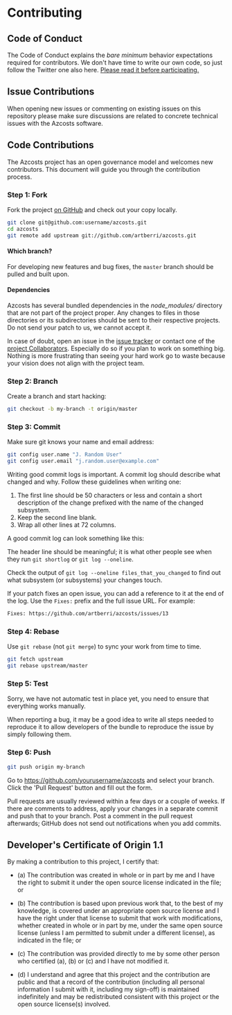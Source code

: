 # Contributing

## Code of Conduct

The Code of Conduct explains the *bare minimum* behavior
expectations required for contributors. We don't have time to write
our own code, so just follow the Twitter one also here.
[Please read it before participating.](https://github.com/twitter/code-of-conduct/blob/master/code-of-conduct.md)

## Issue Contributions

When opening new issues or commenting on existing issues on this repository
please make sure discussions are related to concrete technical issues with the
Azcosts software.

## Code Contributions

The Azcosts project has an open governance model and welcomes new contributors.
This document will guide you through the contribution process.

### Step 1: Fork

Fork the project [on GitHub](https://github.com/artberri/azcosts) and check out your
copy locally.

``` bash
git clone git@github.com:username/azcosts.git
cd azcosts
git remote add upstream git://github.com/artberri/azcosts.git
```

#### Which branch?

For developing new features and bug fixes, the `master` branch should be pulled
and built upon.

#### Dependencies

Azcosts has several bundled dependencies in the *node_modules/*
directory that are not part of the project proper. Any changes to files
in those directories or its subdirectories should be sent to their respective
projects. Do not send your patch to us, we cannot accept it.

In case of doubt, open an issue in the
[issue tracker](https://github.com/artberri/azcosts/issues/) or contact one of the
[project Collaborators](https://github.com/artberri/azcosts/#maintainers).
Especially do so if you plan to work on something big. Nothing is more
frustrating than seeing your hard work go to waste because your vision
does not align with the project team.

### Step 2: Branch

Create a branch and start hacking:

``` bash
git checkout -b my-branch -t origin/master
```

### Step 3: Commit

Make sure git knows your name and email address:

``` bash
git config user.name "J. Random User"
git config user.email "j.random.user@example.com"
```

Writing good commit logs is important. A commit log should describe what
changed and why. Follow these guidelines when writing one:

1. The first line should be 50 characters or less and contain a short
   description of the change prefixed with the name of the changed
   subsystem.
1. Keep the second line blank.
1. Wrap all other lines at 72 columns.

A good commit log can look something like this:

The header line should be meaningful; it is what other people see when they
run `git shortlog` or `git log --oneline`.

Check the output of `git log --oneline files_that_you_changed` to find out
what subsystem (or subsystems) your changes touch.

If your patch fixes an open issue, you can add a reference to it at the end
of the log. Use the `Fixes:` prefix and the full issue URL. For example:

``` txt
Fixes: https://github.com/artberri/azcosts/issues/13
```

### Step 4: Rebase

Use `git rebase` (not `git merge`) to sync your work from time to time.

``` bash
git fetch upstream
git rebase upstream/master
```

### Step 5: Test

Sorry, we have not automatic test in place yet, you need to ensure that everything works manually.

When reporting a bug, it may be a good idea to write all steps needed to reproduce it
to allow developers of the bundle to reproduce the issue by simply following them.

### Step 6: Push

``` bash
git push origin my-branch
```

Go to https://github.com/yourusername/azcosts and select your branch.
Click the 'Pull Request' button and fill out the form.

Pull requests are usually reviewed within a few days or a couple of weeks. If there are comments
to address, apply your changes in a separate commit and push that to your
branch. Post a comment in the pull request afterwards; GitHub does
not send out notifications when you add commits.

## Developer's Certificate of Origin 1.1

By making a contribution to this project, I certify that:

* (a) The contribution was created in whole or in part by me and I
  have the right to submit it under the open source license
  indicated in the file; or

* (b) The contribution is based upon previous work that, to the best
  of my knowledge, is covered under an appropriate open source
  license and I have the right under that license to submit that
  work with modifications, whether created in whole or in part
  by me, under the same open source license (unless I am
  permitted to submit under a different license), as indicated
  in the file; or

* (c) The contribution was provided directly to me by some other
  person who certified (a), (b) or (c) and I have not modified
  it.

* (d) I understand and agree that this project and the contribution
  are public and that a record of the contribution (including all
  personal information I submit with it, including my sign-off) is
  maintained indefinitely and may be redistributed consistent with
  this project or the open source license(s) involved.
